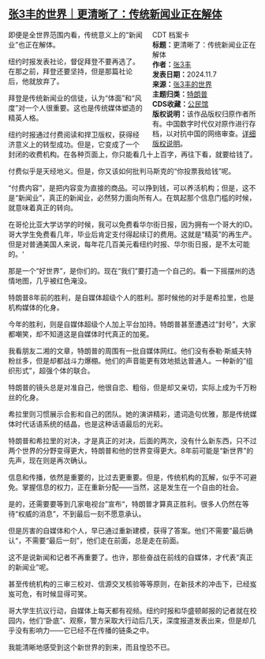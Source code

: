 <!--1731041258000-->
[张3丰的世界｜更清晰了：传统新闻业正在解体](https://chinadigitaltimes.net/chinese/712892.html)
------

<div style="width:42%;float:right;padding-left:20px;"><div class="su-spoiler su-spoiler-style-fancy su-spoiler-icon-chevron-circle" data-scroll-offset="0" data-anchor-in-url="no"><div class="su-spoiler-title" tabindex="0" role="button"><span class="su-spoiler-icon"></span>CDT 档案卡</div><div class="su-spoiler-content su-u-clearfix su-u-trim"><strong>标题：</strong>更清晰了：传统新闻业正在解体<br><strong>作者：</strong><a href="https://chinadigitaltimes.net/space/张3丰" target="_blank">张3丰</a><br><strong>发表日期：</strong>2024.11.7<br><strong>来源：</strong><a href="https://archive.ph/Nq408" target="_blank">张3丰的世界</a><br><strong>主题归类：</strong><a href="https://chinadigitaltimes.net/space/特朗普" target="_blank">特朗普</a><br><strong>CDS收藏：</strong><a href="https://chinadigitaltimes.net/space/%E5%85%AC%E6%B0%91%E9%A6%86" target="_blank" rel="noopener">公民馆</a><br><strong>版权说明：</strong>该作品版权归原作者所有。中国数字时代仅对原作进行存档，以对抗中国的网络审查。<a href="https://chinadigitaltimes.net/chinese/copyright">详细版权说明</a>。</div></div></div><p>即便是全世界范围内看，传统意义上的“新闻业”也正在解体。</p><p>纽约时报发表社论，督促拜登不要再选了。在那之前，拜登还要坚持，但是那篇社论后，他就放弃了。</p><p>拜登是传统新闻业的信徒，认为“体面”和“风度”对一个人很重要。这也是传统媒体塑造的精英人格。</p><p>纽约时报通过付费阅读和捍卫版权，获得经济意义上的转型成功。但是，它变成了一个封闭的收费机构。在各种页面上，你只能看几十上百字，再往下看，就要给钱了。</p><p>付费似乎是天经地义。但是，你又该如何批判马斯克的“你投票我给钱”呢。</p><p>“付费内容”，是把内容变为直接的商品。可以挣到钱，可以养活机构；但是，这不是“新闻业”，真正的新闻业，必然努力面向所有人。在筑起那个信息门槛的时候，就意味着真正的转向。</p><p>在哥伦比亚大学访学的时候，我可以免费看华尔街日报，因为拥有一个哥大的ID。哥大学生免费看几年，毕业后肯定支付得起续订的费用。这就是“精英”的再生产。但是对普通美国人来说，每年花几百美元看纽约时报、华尔街日报，是不太可能的。‘</p><p>那是一个“好世界”，是你们的。现在“我们”要打造一个自己的。看一下摇摆州的选情地图，几乎被红色淹没。</p><p>特朗普8年前的胜利，是自媒体超级个人的胜利。那时候他的对手是希拉里，也是机构媒体的化身。</p><p>今年的胜利，则是自媒体超级个人加上平台加持。特朗普甚至遭遇过“封号”，大家都嘲笑，却不知道这是自媒体时代真正的加冕。</p><p>我看朋友二湘的文章，特朗普的周围有一批自媒体网红。他们没有泰勒·斯威夫特粉丝多，但是却都战斗力爆棚。他们的声音能更有效地抵达普通人。一种新的“组织形式”，超强个体的联合。</p><p>特朗普的镜头总是对准自己，他很自恋、粗俗，但是却又亲切，实际上成为千万粉丝的化身。</p><p>希拉里则习惯展示合影和自己的团队。她的演讲精彩，遣词造句优雅，那是传统媒体时代话语系统的结晶，也是这种话语最后的光彩。</p><p>特朗普和希拉里的对决，才是真正的对决，后面的两次，没有什么新东西，只不过两个世界的分野变得更大，特朗普和他的世界变得更大。8年前可能是“新世界”的先声，现在则是再次确认。</p><p>信息和传播，依然是重要的，比过去更重要。但是，传统机构的瓦解，似乎不可避免。掌握信息的权力，正在重新分配——当然，这是发生在一个自由的社会。</p><p>是的，还需要要等到几家电视台”宣布“，特朗普才算真正胜利。很多人仍然在等待“权威的消息”，不到最后一刻不愿意承认。</p><p>但是厉害的自媒体和个人，早已通过重新建模，获得了答案。他们不需要”最后确认“，不需要“最后一刻”，他们走在前面，总是走在前面。</p><p>这不是说新闻和记者不再重要了。也许，那些奋战在前线的自媒体，才代表“真正的新闻业”呢。</p><p>甚至传统机构的三审三校对、信源交叉核验等等原则，在新技术的冲击下，已经岌岌可危，有时候显得可笑。</p><p>哥大学生抗议行动，自媒体上每天都有视频。纽约时报和华盛顿邮报的记者就在校园内，他们“卧底”、观察，警方采取大行动后几天，深度报道发表出来，但是却几乎没有影响力——它已经不在传播的链条之中。</p><p>我能清晰地感受到这个新世界的到来，而且惶恐不已。</p><div class="addtoany_share_save_container addtoany_content addtoany_content_bottom"><div class="a2a_kit a2a_kit_size_32 addtoany_list" data-a2a-url="https://chinadigitaltimes.net/chinese/712892.html" data-a2a-title="张3丰的世界｜更清晰了：传统新闻业正在解体"><a class="a2a_button_facebook" href="https://www.addtoany.com/add_to/facebook?linkurl=https%3A%2F%2Fchinadigitaltimes.net%2Fchinese%2F712892.html&amp;linkname=%E5%BC%A03%E4%B8%B0%E7%9A%84%E4%B8%96%E7%95%8C%EF%BD%9C%E6%9B%B4%E6%B8%85%E6%99%B0%E4%BA%86%EF%BC%9A%E4%BC%A0%E7%BB%9F%E6%96%B0%E9%97%BB%E4%B8%9A%E6%AD%A3%E5%9C%A8%E8%A7%A3%E4%BD%93" title="Facebook" rel="nofollow noopener" target="_blank"></a><a class="a2a_button_twitter" href="https://www.addtoany.com/add_to/twitter?linkurl=https%3A%2F%2Fchinadigitaltimes.net%2Fchinese%2F712892.html&amp;linkname=%E5%BC%A03%E4%B8%B0%E7%9A%84%E4%B8%96%E7%95%8C%EF%BD%9C%E6%9B%B4%E6%B8%85%E6%99%B0%E4%BA%86%EF%BC%9A%E4%BC%A0%E7%BB%9F%E6%96%B0%E9%97%BB%E4%B8%9A%E6%AD%A3%E5%9C%A8%E8%A7%A3%E4%BD%93" title="Twitter" rel="nofollow noopener" target="_blank"></a><a class="a2a_button_telegram" href="https://www.addtoany.com/add_to/telegram?linkurl=https%3A%2F%2Fchinadigitaltimes.net%2Fchinese%2F712892.html&amp;linkname=%E5%BC%A03%E4%B8%B0%E7%9A%84%E4%B8%96%E7%95%8C%EF%BD%9C%E6%9B%B4%E6%B8%85%E6%99%B0%E4%BA%86%EF%BC%9A%E4%BC%A0%E7%BB%9F%E6%96%B0%E9%97%BB%E4%B8%9A%E6%AD%A3%E5%9C%A8%E8%A7%A3%E4%BD%93" title="Telegram" rel="nofollow noopener" target="_blank"></a><a class="a2a_button_reddit" href="https://www.addtoany.com/add_to/reddit?linkurl=https%3A%2F%2Fchinadigitaltimes.net%2Fchinese%2F712892.html&amp;linkname=%E5%BC%A03%E4%B8%B0%E7%9A%84%E4%B8%96%E7%95%8C%EF%BD%9C%E6%9B%B4%E6%B8%85%E6%99%B0%E4%BA%86%EF%BC%9A%E4%BC%A0%E7%BB%9F%E6%96%B0%E9%97%BB%E4%B8%9A%E6%AD%A3%E5%9C%A8%E8%A7%A3%E4%BD%93" title="Reddit" rel="nofollow noopener" target="_blank"></a><a class="a2a_button_whatsapp" href="https://www.addtoany.com/add_to/whatsapp?linkurl=https%3A%2F%2Fchinadigitaltimes.net%2Fchinese%2F712892.html&amp;linkname=%E5%BC%A03%E4%B8%B0%E7%9A%84%E4%B8%96%E7%95%8C%EF%BD%9C%E6%9B%B4%E6%B8%85%E6%99%B0%E4%BA%86%EF%BC%9A%E4%BC%A0%E7%BB%9F%E6%96%B0%E9%97%BB%E4%B8%9A%E6%AD%A3%E5%9C%A8%E8%A7%A3%E4%BD%93" title="WhatsApp" rel="nofollow noopener" target="_blank"></a><a class="a2a_button_email" href="https://www.addtoany.com/add_to/email?linkurl=https%3A%2F%2Fchinadigitaltimes.net%2Fchinese%2F712892.html&amp;linkname=%E5%BC%A03%E4%B8%B0%E7%9A%84%E4%B8%96%E7%95%8C%EF%BD%9C%E6%9B%B4%E6%B8%85%E6%99%B0%E4%BA%86%EF%BC%9A%E4%BC%A0%E7%BB%9F%E6%96%B0%E9%97%BB%E4%B8%9A%E6%AD%A3%E5%9C%A8%E8%A7%A3%E4%BD%93" title="Email" rel="nofollow noopener" target="_blank"></a><a class="a2a_button_copy_link" href="https://www.addtoany.com/add_to/copy_link?linkurl=https%3A%2F%2Fchinadigitaltimes.net%2Fchinese%2F712892.html&amp;linkname=%E5%BC%A03%E4%B8%B0%E7%9A%84%E4%B8%96%E7%95%8C%EF%BD%9C%E6%9B%B4%E6%B8%85%E6%99%B0%E4%BA%86%EF%BC%9A%E4%BC%A0%E7%BB%9F%E6%96%B0%E9%97%BB%E4%B8%9A%E6%AD%A3%E5%9C%A8%E8%A7%A3%E4%BD%93" title="Copy Link" rel="nofollow noopener" target="_blank"></a><a class="a2a_dd addtoany_share_save addtoany_share" href="https://www.addtoany.com/share"></a></div></div>
